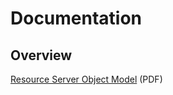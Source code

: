 # Documentation

## Overview

[Resource Server Object Model](/files/one_degree_resource_server_object_model.pdf) (PDF)
